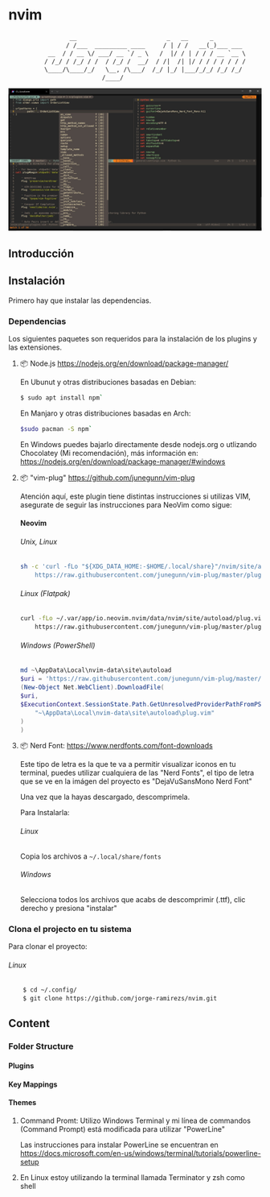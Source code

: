 # nvim

                     __                         _   __      _
                    / /___  _________ ____     / | / /   __(_)___ ___
               __  / / __ \/ ___/ __ `/ _ \   /  |/ / | / / / __ `__ \
              / /_/ / /_/ / /  / /_/ /  __/  / /|  /| |/ / / / / / / /
              \____/\____/_/   \__, /\___/  /_/ |_/ |___/_/_/ /_/ /_/
                              /____/

![Jorge's Nvim pic](./images/jorge_vim.jpg)

## Introducción

## Instalación

Primero hay que instalar las dependencias.

### Dependencias

Los siguientes paquetes son requeridos para la instalación de los plugins y las extensiones.

1. 📦 Node.js https://nodejs.org/en/download/package-manager/
    
    En Ubunut y otras distribuciones basadas en Debian:

    ```sh
    $ sudo apt install npm`
    ```

    En Manjaro y otras distribuciones basadas en Arch:

    ```sh
    $sudo pacman -S npm`
    ```
    En Windows puedes bajarlo directamente desde nodejs.org o utlizando Chocolatey (Mi recomendación), más información en: https://nodejs.org/en/download/package-manager/#windows

2. 📦 "vim-plug" https://github.com/junegunn/vim-plug

    Atención aquí, este plugin tiene distintas instrucciones si utilizas VIM, asegurate de seguir las instrucciones para NeoVim como sigue:
    #### Neovim

    ###### Unix, Linux

    ```sh
    sh -c 'curl -fLo "${XDG_DATA_HOME:-$HOME/.local/share}"/nvim/site/autoload/plug.vim --create-dirs \
        https://raw.githubusercontent.com/junegunn/vim-plug/master/plug.vim'
    ```

    ###### Linux (Flatpak)

    ```sh
    curl -fLo ~/.var/app/io.neovim.nvim/data/nvim/site/autoload/plug.vim \
        https://raw.githubusercontent.com/junegunn/vim-plug/master/plug.vim
    ```

    ###### Windows (PowerShell)

    ```powershell
    md ~\AppData\Local\nvim-data\site\autoload
    $uri = 'https://raw.githubusercontent.com/junegunn/vim-plug/master/plug.vim'
    (New-Object Net.WebClient).DownloadFile(
    $uri,
    $ExecutionContext.SessionState.Path.GetUnresolvedProviderPathFromPSPath(
        "~\AppData\Local\nvim-data\site\autoload\plug.vim"
    )
    )
    ```    

3. 📦 Nerd Font: https://www.nerdfonts.com/font-downloads

    Este tipo de letra es la que te va a permitir visualizar iconos en tu terminal, puedes utilizar cualquiera de las "Nerd Fonts", el tipo de letra que se ve en la imágen del proyecto es "DejaVuSansMono Nerd Font"

    Una vez que la hayas descargado, descomprimela.

    Para Instalarla:

    ###### Linux
    Copia los archivos a `~/.local/share/fonts`

    ###### Windows
    Selecciona todos los archivos que acabs de descomprimir (.ttf), clic derecho y presiona "instalar"

### Clona el projecto en tu sistema

Para clonar el proyecto:

###### Linux
```sh
    $ cd ~/.config/
    $ git clone https://github.com/jorge-ramirezs/nvim.git
```

## Content

### Folder Structure

#### Plugins

#### Key Mappings

#### Themes

1. Command Promt:
   Utilizo Windows Terminal y mi línea de commandos (Command Prompt) está modificada para utilizar "PowerLine"

    Las instrucciones para instalar PowerLine se encuentran en https://docs.microsoft.com/en-us/windows/terminal/tutorials/powerline-setup

2. En Linux estoy utilizando la terminal llamada Terminator y zsh como shell
